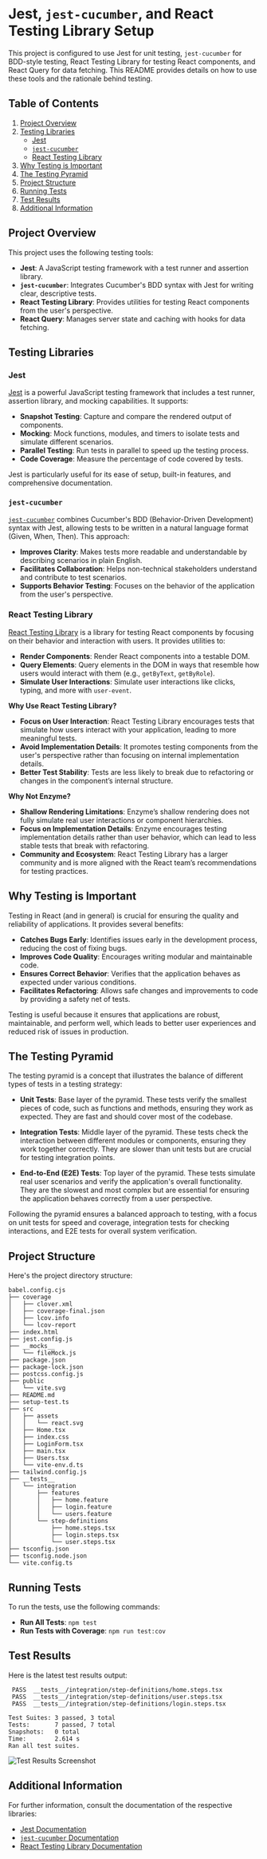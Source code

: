 # Jest, `jest-cucumber`, and React Testing Library Setup

This project is configured to use Jest for unit testing, `jest-cucumber` for BDD-style testing, React Testing Library for testing React components, and React Query for data fetching. This README provides details on how to use these tools and the rationale behind testing.

## Table of Contents

1. [Project Overview](#project-overview)
2. [Testing Libraries](#testing-libraries)
   - [Jest](#jest)
   - [`jest-cucumber`](#jest-cucumber)
   - [React Testing Library](#react-testing-library)
3. [Why Testing is Important](#why-testing-is-important)
4. [The Testing Pyramid](#the-testing-pyramid)
5. [Project Structure](#project-structure)
6. [Running Tests](#running-tests)
7. [Test Results](#test-results)
8. [Additional Information](#additional-information)

## Project Overview

This project uses the following testing tools:

- **Jest**: A JavaScript testing framework with a test runner and assertion library.
- **`jest-cucumber`**: Integrates Cucumber's BDD syntax with Jest for writing clear, descriptive tests.
- **React Testing Library**: Provides utilities for testing React components from the user's perspective.
- **React Query**: Manages server state and caching with hooks for data fetching.

## Testing Libraries

### Jest

[Jest](https://jestjs.io/) is a powerful JavaScript testing framework that includes a test runner, assertion library, and mocking capabilities. It supports:

- **Snapshot Testing**: Capture and compare the rendered output of components.
- **Mocking**: Mock functions, modules, and timers to isolate tests and simulate different scenarios.
- **Parallel Testing**: Run tests in parallel to speed up the testing process.
- **Code Coverage**: Measure the percentage of code covered by tests.

Jest is particularly useful for its ease of setup, built-in features, and comprehensive documentation.

### `jest-cucumber`

[`jest-cucumber`](https://github.com/jest-community/jest-cucumber) combines Cucumber's BDD (Behavior-Driven Development) syntax with Jest, allowing tests to be written in a natural language format (Given, When, Then). This approach:

- **Improves Clarity**: Makes tests more readable and understandable by describing scenarios in plain English.
- **Facilitates Collaboration**: Helps non-technical stakeholders understand and contribute to test scenarios.
- **Supports Behavior Testing**: Focuses on the behavior of the application from the user's perspective.

### React Testing Library

[React Testing Library](https://testing-library.com/docs/react-testing-library/intro) is a library for testing React components by focusing on their behavior and interaction with users. It provides utilities to:

- **Render Components**: Render React components into a testable DOM.
- **Query Elements**: Query elements in the DOM in ways that resemble how users would interact with them (e.g., `getByText`, `getByRole`).
- **Simulate User Interactions**: Simulate user interactions like clicks, typing, and more with `user-event`.

**Why Use React Testing Library?**

- **Focus on User Interaction**: React Testing Library encourages tests that simulate how users interact with your application, leading to more meaningful tests.
- **Avoid Implementation Details**: It promotes testing components from the user's perspective rather than focusing on internal implementation details.
- **Better Test Stability**: Tests are less likely to break due to refactoring or changes in the component’s internal structure.

**Why Not Enzyme?**

- **Shallow Rendering Limitations**: Enzyme’s shallow rendering does not fully simulate real user interactions or component hierarchies.
- **Focus on Implementation Details**: Enzyme encourages testing implementation details rather than user behavior, which can lead to less stable tests that break with refactoring.
- **Community and Ecosystem**: React Testing Library has a larger community and is more aligned with the React team’s recommendations for testing practices.

## Why Testing is Important

Testing in React (and in general) is crucial for ensuring the quality and reliability of applications. It provides several benefits:

- **Catches Bugs Early**: Identifies issues early in the development process, reducing the cost of fixing bugs.
- **Improves Code Quality**: Encourages writing modular and maintainable code.
- **Ensures Correct Behavior**: Verifies that the application behaves as expected under various conditions.
- **Facilitates Refactoring**: Allows safe changes and improvements to code by providing a safety net of tests.

Testing is useful because it ensures that applications are robust, maintainable, and perform well, which leads to better user experiences and reduced risk of issues in production.

## The Testing Pyramid

The testing pyramid is a concept that illustrates the balance of different types of tests in a testing strategy:

- **Unit Tests**: Base layer of the pyramid. These tests verify the smallest pieces of code, such as functions and methods, ensuring they work as expected. They are fast and should cover most of the codebase.

- **Integration Tests**: Middle layer of the pyramid. These tests check the interaction between different modules or components, ensuring they work together correctly. They are slower than unit tests but are crucial for testing integration points.

- **End-to-End (E2E) Tests**: Top layer of the pyramid. These tests simulate real user scenarios and verify the application's overall functionality. They are the slowest and most complex but are essential for ensuring the application behaves correctly from a user perspective.

Following the pyramid ensures a balanced approach to testing, with a focus on unit tests for speed and coverage, integration tests for checking interactions, and E2E tests for overall system verification.

## Project Structure

Here's the project directory structure:

```
babel.config.cjs
├── coverage
│   ├── clover.xml
│   ├── coverage-final.json
│   ├── lcov.info
│   └── lcov-report
├── index.html
├── jest.config.js
├── __mocks__
│   └── fileMock.js
├── package.json
├── package-lock.json
├── postcss.config.js
├── public
│   └── vite.svg
├── README.md
├── setup-test.ts
├── src
│   ├── assets
│   │   └── react.svg
│   ├── Home.tsx
│   ├── index.css
│   ├── LoginForm.tsx
│   ├── main.tsx
│   ├── Users.tsx
│   └── vite-env.d.ts
├── tailwind.config.js
├── __tests__
│   └── integration
│       ├── features
│       │   ├── home.feature
│       │   ├── login.feature
│       │   └── users.feature
│       └── step-definitions
│           ├── home.steps.tsx
│           ├── login.steps.tsx
│           └── user.steps.tsx
├── tsconfig.json
├── tsconfig.node.json
└── vite.config.ts
```

## Running Tests

To run the tests, use the following commands:

- **Run All Tests**: `npm test`
- **Run Tests with Coverage**: `npm run test:cov`

## Test Results

Here is the latest test results output:

```
 PASS  __tests__/integration/step-definitions/home.steps.tsx
 PASS  __tests__/integration/step-definitions/user.steps.tsx
 PASS  __tests__/integration/step-definitions/login.steps.tsx

Test Suites: 3 passed, 3 total
Tests:       7 passed, 7 total
Snapshots:   0 total
Time:        2.614 s
Ran all test suites.
```

![Test Results Screenshot](./test-results-screenshot.png)

## Additional Information

For further information, consult the documentation of the respective libraries:

- [Jest Documentation](https://jestjs.io/docs/getting-started)
- [`jest-cucumber` Documentation](https://github.com/jest-community/jest-cucumber)
- [React Testing Library Documentation](https://testing-library.com/docs/react-testing-library/intro)
